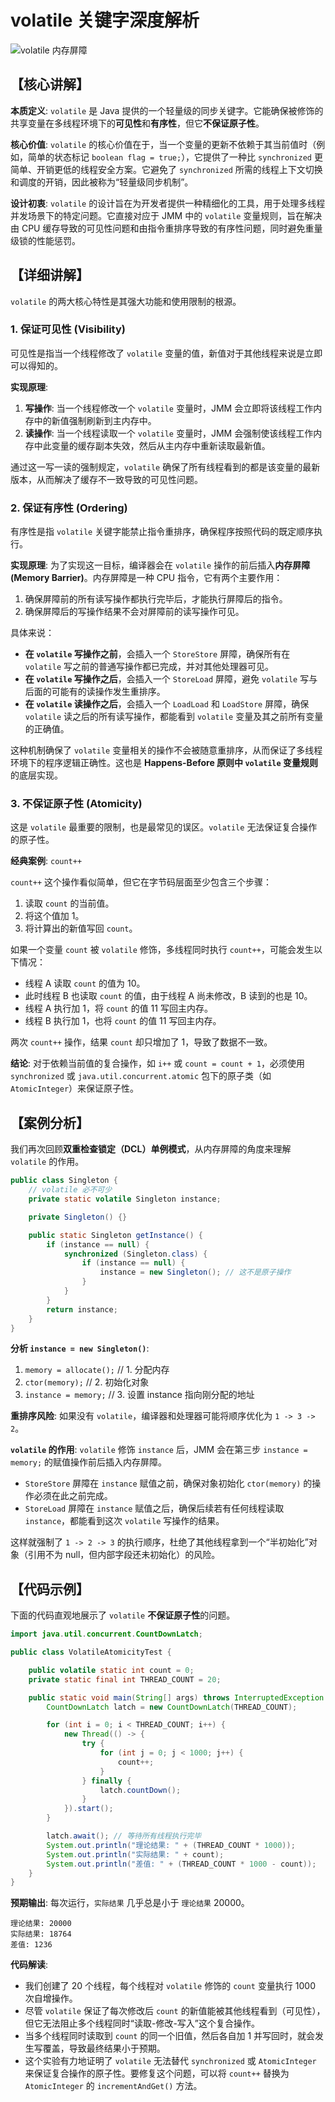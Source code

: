 # volatile 关键字深度解析

<img src="/public/assets/java/concurrent/volatile-memory-barrier.svg" alt="volatile 内存屏障" style="max-width: 800px; margin: 0 auto; display: block;"/>

## 【核心讲解】

**本质定义**: `volatile` 是 Java 提供的一个轻量级的同步关键字。它能确保被修饰的共享变量在多线程环境下的**可见性**和**有序性**，但它**不保证原子性**。

**核心价值**: `volatile` 的核心价值在于，当一个变量的更新不依赖于其当前值时（例如，简单的状态标记 `boolean flag = true;`），它提供了一种比 `synchronized` 更简单、开销更低的线程安全方案。它避免了 `synchronized` 所需的线程上下文切换和调度的开销，因此被称为“轻量级同步机制”。

**设计初衷**: `volatile` 的设计旨在为开发者提供一种精细化的工具，用于处理多线程并发场景下的特定问题。它直接对应于 JMM 中的 `volatile` 变量规则，旨在解决由 CPU 缓存导致的可见性问题和由指令重排序导致的有序性问题，同时避免重量级锁的性能惩罚。

## 【详细讲解】

`volatile` 的两大核心特性是其强大功能和使用限制的根源。

### 1. 保证可见性 (Visibility)

可见性是指当一个线程修改了 `volatile` 变量的值，新值对于其他线程来说是立即可以得知的。

**实现原理**:
1.  **写操作**: 当一个线程修改一个 `volatile` 变量时，JMM 会立即将该线程工作内存中的新值强制刷新到主内存中。
2.  **读操作**: 当一个线程读取一个 `volatile` 变量时，JMM 会强制使该线程工作内存中此变量的缓存副本失效，然后从主内存中重新读取最新值。

通过这一写一读的强制规定，`volatile` 确保了所有线程看到的都是该变量的最新版本，从而解决了缓存不一致导致的可见性问题。

### 2. 保证有序性 (Ordering)

有序性是指 `volatile` 关键字能禁止指令重排序，确保程序按照代码的既定顺序执行。

**实现原理**:
为了实现这一目标，编译器会在 `volatile` 操作的前后插入**内存屏障 (Memory Barrier)**。内存屏障是一种 CPU 指令，它有两个主要作用：
1.  确保屏障前的所有读写操作都执行完毕后，才能执行屏障后的指令。
2.  确保屏障后的写操作结果不会对屏障前的读写操作可见。

具体来说：
-   **在 `volatile` 写操作之前**，会插入一个 `StoreStore` 屏障，确保所有在 `volatile` 写之前的普通写操作都已完成，并对其他处理器可见。
-   **在 `volatile` 写操作之后**，会插入一个 `StoreLoad` 屏障，避免 `volatile` 写与后面的可能有的读操作发生重排序。
-   **在 `volatile` 读操作之后**，会插入一个 `LoadLoad` 和 `LoadStore` 屏障，确保 `volatile` 读之后的所有读写操作，都能看到 `volatile` 变量及其之前所有变量的正确值。

这种机制确保了 `volatile` 变量相关的操作不会被随意重排序，从而保证了多线程环境下的程序逻辑正确性。这也是 **Happens-Before 原则中 `volatile` 变量规则**的底层实现。

### 3. 不保证原子性 (Atomicity)

这是 `volatile` 最重要的限制，也是最常见的误区。`volatile` 无法保证复合操作的原子性。

**经典案例**: `count++`

`count++` 这个操作看似简单，但它在字节码层面至少包含三个步骤：
1.  读取 `count` 的当前值。
2.  将这个值加 1。
3.  将计算出的新值写回 `count`。

如果一个变量 `count` 被 `volatile` 修饰，多线程同时执行 `count++`，可能会发生以下情况：
-   线程 A 读取 `count` 的值为 10。
-   此时线程 B 也读取 `count` 的值，由于线程 A 尚未修改，B 读到的也是 10。
-   线程 A 执行加 1，将 `count` 的值 11 写回主内存。
-   线程 B 执行加 1，也将 `count` 的值 11 写回主内存。

两次 `count++` 操作，结果 `count` 却只增加了 1，导致了数据不一致。

**结论**: 对于依赖当前值的复合操作，如 `i++` 或 `count = count + 1`，必须使用 `synchronized` 或 `java.util.concurrent.atomic` 包下的原子类（如 `AtomicInteger`）来保证原子性。

## 【案例分析】

我们再次回顾**双重检查锁定（DCL）单例模式**，从内存屏障的角度来理解 `volatile` 的作用。

```java
public class Singleton {
    // volatile 必不可少
    private static volatile Singleton instance;

    private Singleton() {}

    public static Singleton getInstance() {
        if (instance == null) {
            synchronized (Singleton.class) {
                if (instance == null) {
                    instance = new Singleton(); // 这不是原子操作
                }
            }
        }
        return instance;
    }
}
```

**分析 `instance = new Singleton()`**:
1.  `memory = allocate();` // 1. 分配内存
2.  `ctor(memory);`       // 2. 初始化对象
3.  `instance = memory;`  // 3. 设置 instance 指向刚分配的地址

**重排序风险**: 如果没有 `volatile`，编译器和处理器可能将顺序优化为 `1 -> 3 -> 2`。

**`volatile` 的作用**:
`volatile` 修饰 `instance` 后，JMM 会在第三步 `instance = memory;` 的赋值操作前后插入内存屏障。
-   `StoreStore` 屏障在 `instance` 赋值之前，确保对象初始化 `ctor(memory)` 的操作必须在此之前完成。
-   `StoreLoad` 屏障在 `instance` 赋值之后，确保后续若有任何线程读取 `instance`，都能看到这次 `volatile` 写操作的结果。

这样就强制了 `1 -> 2 -> 3` 的执行顺序，杜绝了其他线程拿到一个“半初始化”对象（引用不为 null，但内部字段还未初始化）的风险。

## 【代码示例】

下面的代码直观地展示了 `volatile` **不保证原子性**的问题。

```java
import java.util.concurrent.CountDownLatch;

public class VolatileAtomicityTest {

    public volatile static int count = 0;
    private static final int THREAD_COUNT = 20;

    public static void main(String[] args) throws InterruptedException {
        CountDownLatch latch = new CountDownLatch(THREAD_COUNT);

        for (int i = 0; i < THREAD_COUNT; i++) {
            new Thread(() -> {
                try {
                    for (int j = 0; j < 1000; j++) {
                        count++;
                    }
                } finally {
                    latch.countDown();
                }
            }).start();
        }

        latch.await(); // 等待所有线程执行完毕
        System.out.println("理论结果: " + (THREAD_COUNT * 1000));
        System.out.println("实际结果: " + count);
        System.out.println("差值: " + (THREAD_COUNT * 1000 - count));
    }
}
```

**预期输出**:
每次运行，`实际结果` 几乎总是小于 `理论结果` 20000。
```
理论结果: 20000
实际结果: 18764
差值: 1236
```
**代码解读**:
-   我们创建了 20 个线程，每个线程对 `volatile` 修饰的 `count` 变量执行 1000 次自增操作。
-   尽管 `volatile` 保证了每次修改后 `count` 的新值能被其他线程看到（可见性），但它无法阻止多个线程同时“读取-修改-写入”这个复合操作。
-   当多个线程同时读取到 `count` 的同一个旧值，然后各自加 1 并写回时，就会发生写覆盖，导致最终结果小于预期。
-   这个实验有力地证明了 `volatile` 无法替代 `synchronized` 或 `AtomicInteger` 来保证复合操作的原子性。要修复这个问题，可以将 `count++` 替换为 `AtomicInteger` 的 `incrementAndGet()` 方法。 